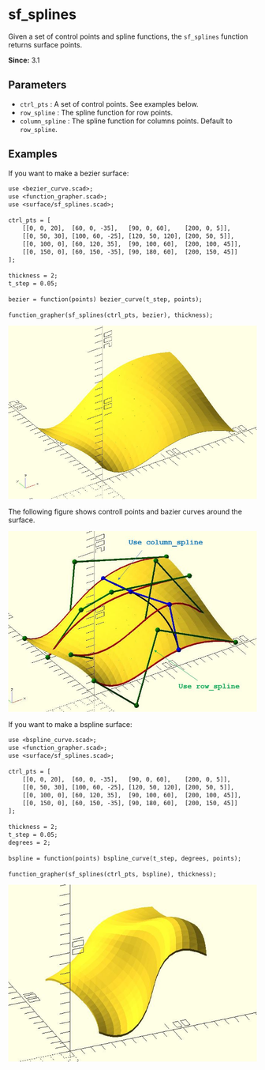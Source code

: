 # sf_splines

Given a set of control points and spline functions, the `sf_splines` function returns surface points.

**Since:** 3.1

## Parameters

- `ctrl_pts` : A set of control points. See examples below.
- `row_spline` : The spline function for row points.
- `column_spline` : The spline function for columns points. Default to `row_spline`.

## Examples

If you want to make a bezier surface:

	use <bezier_curve.scad>;
	use <function_grapher.scad>;
	use <surface/sf_splines.scad>;

	ctrl_pts = [
		[[0, 0, 20],  [60, 0, -35],   [90, 0, 60],    [200, 0, 5]],
		[[0, 50, 30], [100, 60, -25], [120, 50, 120], [200, 50, 5]],
		[[0, 100, 0], [60, 120, 35],  [90, 100, 60],  [200, 100, 45]],
		[[0, 150, 0], [60, 150, -35], [90, 180, 60],  [200, 150, 45]]
	];

	thickness = 2;
	t_step = 0.05;

	bezier = function(points) bezier_curve(t_step, points);

	function_grapher(sf_splines(ctrl_pts, bezier), thickness);

![sf_splines](images/lib3x-sf_splines-1.JPG)

The following figure shows controll points and bazier curves around the surface.

![sf_splines](images/lib3x-sf_splines-2.JPG)

If you want to make a bspline surface:

	use <bspline_curve.scad>;
	use <function_grapher.scad>;
	use <surface/sf_splines.scad>;

	ctrl_pts = [
		[[0, 0, 20],  [60, 0, -35],   [90, 0, 60],    [200, 0, 5]],
		[[0, 50, 30], [100, 60, -25], [120, 50, 120], [200, 50, 5]],
		[[0, 100, 0], [60, 120, 35],  [90, 100, 60],  [200, 100, 45]],
		[[0, 150, 0], [60, 150, -35], [90, 180, 60],  [200, 150, 45]]
	];

	thickness = 2;
	t_step = 0.05;
	degrees = 2;

	bspline = function(points) bspline_curve(t_step, degrees, points);

	function_grapher(sf_splines(ctrl_pts, bspline), thickness);

![sf_splines](images/lib3x-sf_splines-3.JPG)